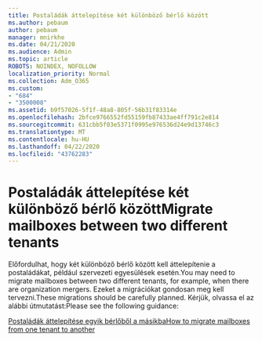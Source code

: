 ```yaml
---
title: Postaládák áttelepítése két különböző bérlő között
ms.author: pebaum
author: pebaum
manager: mnirkhe
ms.date: 04/21/2020
ms.audience: Admin
ms.topic: article
ROBOTS: NOINDEX, NOFOLLOW
localization_priority: Normal
ms.collection: Adm_O365
ms.custom:
- "684"
- "3500008"
ms.assetid: b9f57026-5f1f-48a8-805f-56b31f83314e
ms.openlocfilehash: 2bfce9766552fd55159fb87433ae4ff791c2e814
ms.sourcegitcommit: 631cbb5f03e5371f0995e976536d24e9d13746c3
ms.translationtype: MT
ms.contentlocale: hu-HU
ms.lasthandoff: 04/22/2020
ms.locfileid: "43762283"
---
```

# <a name="migrate-mailboxes-between-two-different-tenants"></a><span data-ttu-id="008dc-102">Postaládák áttelepítése két különböző bérlő között</span><span class="sxs-lookup"><span data-stu-id="008dc-102">Migrate mailboxes between two different tenants</span></span>

<span data-ttu-id="008dc-103">Előfordulhat, hogy két különböző bérlő között kell áttelepítenie a postaládákat, például szervezeti egyesülések esetén.</span><span class="sxs-lookup"><span data-stu-id="008dc-103">You may need to migrate mailboxes between two different tenants, for example, when there are organization mergers.</span></span> <span data-ttu-id="008dc-104">Ezeket a migrációkat gondosan meg kell tervezni.</span><span class="sxs-lookup"><span data-stu-id="008dc-104">These migrations should be carefully planned.</span></span> <span data-ttu-id="008dc-105">Kérjük, olvassa el az alábbi útmutatást:</span><span class="sxs-lookup"><span data-stu-id="008dc-105">Please see the following guidance:</span></span>
  
[<span data-ttu-id="008dc-106">Postaládák áttelepítése egyik bérlőből a másikba</span><span class="sxs-lookup"><span data-stu-id="008dc-106">How to migrate mailboxes from one tenant to another</span></span>](https://docs.microsoft.com/Exchange/mailbox-migration/migrate-mailboxes-across-tenants)
  